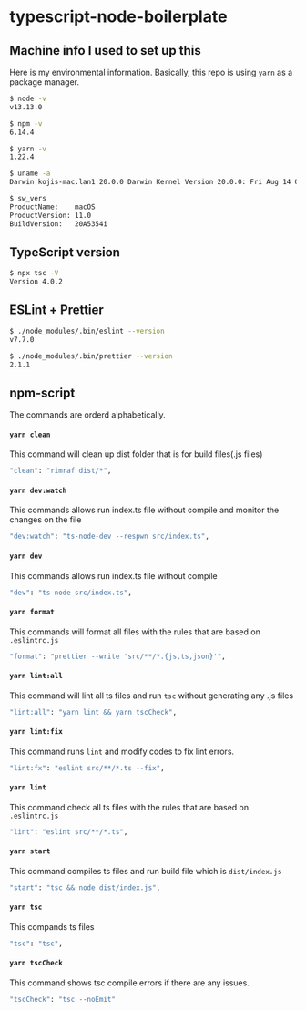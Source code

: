 # typescript-node-boilerplate

## Machine info I used to set up this
Here is my environmental information. Basically, this repo is using `yarn` as a package manager.
```zsh
$ node -v
v13.13.0

$ npm -v
6.14.4

$ yarn -v
1.22.4

$ uname -a
Darwin kojis-mac.lan1 20.0.0 Darwin Kernel Version 20.0.0: Fri Aug 14 00:25:13 PDT 2020; root:xnu-7195.40.44.151.1~4/RELEASE_X86_64 x86_64

$ sw_vers
ProductName:	macOS
ProductVersion:	11.0
BuildVersion:	20A5354i
```

## TypeScript version
```zsh
$ npx tsc -V
Version 4.0.2
```

## ESLint + Prettier
```zsh
$ ./node_modules/.bin/eslint --version
v7.7.0

$ ./node_modules/.bin/prettier --version
2.1.1
```

## npm-script
The commands are orderd alphabetically.
#### `yarn clean`
This command will clean up dist folder that is for build files(.js files)
```zsh
"clean": "rimraf dist/*",
```

#### `yarn dev:watch`
This commands allows run index.ts file without compile and monitor the changes on the file
```zsh
"dev:watch": "ts-node-dev --respwn src/index.ts",
```

#### `yarn dev`
This commands allows run index.ts file without compile
```zsh
"dev": "ts-node src/index.ts",
```


#### `yarn format`
This commands will format all files with the rules that are based on `.eslintrc.js`
```zsh
"format": "prettier --write 'src/**/*.{js,ts,json}'",
```

#### `yarn lint:all`
This command will lint all ts files and run `tsc` without generating any .js files
```zsh
"lint:all": "yarn lint && yarn tscCheck",
```

#### `yarn lint:fix`
This command runs `lint` and modify codes to fix lint errors.
```zsh
"lint:fx": "eslint src/**/*.ts --fix",
```

#### `yarn lint`
This command check all ts files with the rules that are based on `.eslintrc.js`
```zsh
"lint": "eslint src/**/*.ts",
```


#### `yarn start`
This command compiles ts files and run build file which is `dist/index.js`
```zsh
"start": "tsc && node dist/index.js",
```

#### `yarn tsc`
This compands ts files
```zsh
"tsc": "tsc",
```

#### `yarn tscCheck`
This command shows tsc compile errors if there are any issues.
```zsh
"tscCheck": "tsc --noEmit"
```
